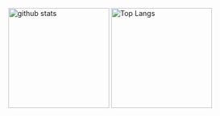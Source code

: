 
<p align="left">
  <img alt="github stats" height="200px" src="https://github-readme-stats-roan-eight-96.vercel.app/api?username=potistudio&show_icons=true&count_private=true&include_all_commits=true" />
  <img alt="Top Langs" height="200px" src="https://github-readme-stats-roan-eight-96.vercel.app/api/top-langs/?username=potistudio&langs_count=8&exclude_repo=(github-readme-stats,potistudio,Action-RPG_Godot_Tutorial,MagicTween)&layout=compact&show_icons=true" />
</p>

<!---
POTI/potistudio is a ✨ special ✨ repository because its `README.md` (this file) appears on your GitHub profile.
You can click the Preview link to take a look at your changes.
--->
